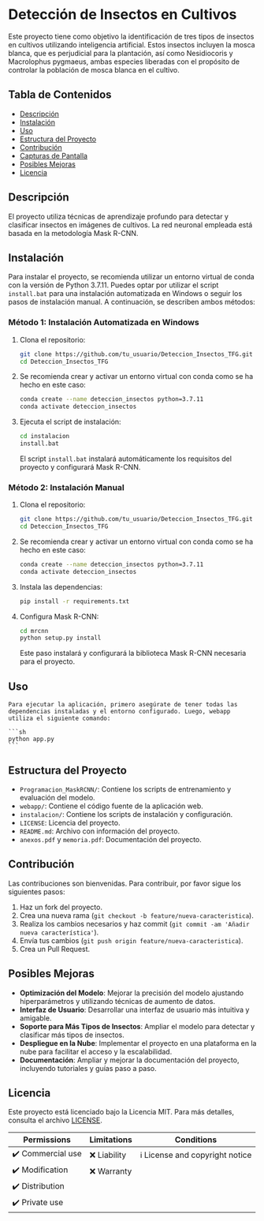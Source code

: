 # Detección de Insectos en Cultivos

Este proyecto tiene como objetivo la identificación de tres tipos de insectos en cultivos utilizando inteligencia artificial. Estos insectos incluyen la mosca blanca, que es perjudicial para la plantación, así como Nesidiocoris y Macrolophus pygmaeus, ambas especies liberadas con el propósito de controlar la población de mosca blanca en el cultivo.

## Tabla de Contenidos

- [Descripción](#descripción)
- [Instalación](#instalación)
- [Uso](#uso)
- [Estructura del Proyecto](#estructura-del-proyecto)
- [Contribución](#contribución)
- [Capturas de Pantalla](#capturas-de-pantalla)
- [Posibles Mejoras](#posibles-mejoras)
- [Licencia](#licencia)


## Descripción

El proyecto utiliza técnicas de aprendizaje profundo para detectar y clasificar insectos en imágenes de cultivos. La red neuronal empleada está basada en la metodología Mask R-CNN.

## Instalación

Para instalar el proyecto, se recomienda utilizar un entorno virtual de conda con la versión de Python 3.7.11. Puedes optar por utilizar el script `install.bat` para una instalación automatizada en Windows o seguir los pasos de instalación manual. A continuación, se describen ambos métodos:

### Método 1: Instalación Automatizada en Windows

1. Clona el repositorio:
    ```sh
    git clone https://github.com/tu_usuario/Deteccion_Insectos_TFG.git
    cd Deteccion_Insectos_TFG
    ```

2. Se recomienda crear y activar un entorno virtual con conda como se ha hecho en este caso:
    ```sh
    conda create --name deteccion_insectos python=3.7.11
    conda activate deteccion_insectos
    ```

3. Ejecuta el script de instalación:
    ```sh
    cd instalacion
    install.bat
    ```

   El script `install.bat` instalará automáticamente los requisitos del proyecto y configurará Mask R-CNN.

### Método 2: Instalación Manual

1. Clona el repositorio:
    ```sh
    git clone https://github.com/tu_usuario/Deteccion_Insectos_TFG.git
    cd Deteccion_Insectos_TFG
    ```

2. Se recomienda crear y activar un entorno virtual con conda como se ha hecho en este caso:
    ```sh
    conda create --name deteccion_insectos python=3.7.11
    conda activate deteccion_insectos
    ```

3. Instala las dependencias:
    ```sh
    pip install -r requirements.txt
    ```

4. Configura Mask R-CNN:
    ```sh
    cd mrcnn
    python setup.py install
    ```

   Este paso instalará y configurará la biblioteca Mask R-CNN necesaria para el proyecto.

## Uso

    Para ejecutar la aplicación, primero asegúrate de tener todas las dependencias instaladas y el entorno configurado. Luego, webapp  utiliza el siguiente comando:
    
    ```sh
    python app.py
    ```

    
## Estructura del Proyecto

- `Programacion_MaskRCNN/`: Contiene los scripts de entrenamiento y evaluación del modelo.
- `webapp/`: Contiene el código fuente de la aplicación web.
- `instalacion/`: Contiene los scripts de instalación y configuración.
- `LICENSE`: Licencia del proyecto.
- `README.md`: Archivo con información del proyecto.
- `anexos.pdf` y `memoria.pdf`: Documentación del proyecto.

## Contribución

Las contribuciones son bienvenidas. Para contribuir, por favor sigue los siguientes pasos:

1. Haz un fork del proyecto.
2. Crea una nueva rama (`git checkout -b feature/nueva-caracteristica`).
3. Realiza los cambios necesarios y haz commit (`git commit -am 'Añadir nueva característica'`).
4. Envía tus cambios (`git push origin feature/nueva-caracteristica`).
5. Crea un Pull Request.

## Posibles Mejoras

- **Optimización del Modelo**: Mejorar la precisión del modelo ajustando hiperparámetros y utilizando técnicas de aumento de datos.
- **Interfaz de Usuario**: Desarrollar una interfaz de usuario más intuitiva y amigable.
- **Soporte para Más Tipos de Insectos**: Ampliar el modelo para detectar y clasificar más tipos de insectos.
- **Despliegue en la Nube**: Implementar el proyecto en una plataforma en la nube para facilitar el acceso y la escalabilidad.
- **Documentación**: Ampliar y mejorar la documentación del proyecto, incluyendo tutoriales y guías paso a paso.

## Licencia

Este proyecto está licenciado bajo la Licencia MIT. Para más detalles, consulta el archivo [LICENSE](LICENSE).

| Permissions | Limitations | Conditions |
| --- | --- | --- |
| ✔️ Commercial use | ❌ Liability | ℹ️ License and copyright notice |
| ✔️ Modification | ❌ Warranty |  |
| ✔️ Distribution |  |  |
| ✔️ Private use |  |  |

